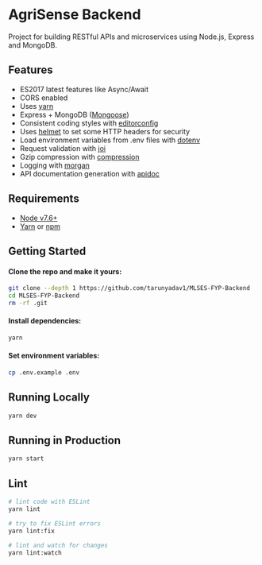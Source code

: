 # AgriSense Backend

Project for building RESTful APIs and microservices using Node.js, Express and MongoDB.

## Features

 - ES2017 latest features like Async/Await
 - CORS enabled
 - Uses [yarn](https://yarnpkg.com)
 - Express + MongoDB ([Mongoose](http://mongoosejs.com/))
 - Consistent coding styles with [editorconfig](http://editorconfig.org)
 - Uses [helmet](https://github.com/helmetjs/helmet) to set some HTTP headers for security
 - Load environment variables from .env files with [dotenv](https://github.com/rolodato/dotenv-safe)
 - Request validation with [joi](https://github.com/hapijs/joi)
 - Gzip compression with [compression](https://github.com/expressjs/compression)
 - Logging with [morgan](https://github.com/expressjs/morgan)
 - API documentation generation with [apidoc](http://apidocjs.com)

## Requirements

 - [Node v7.6+](https://nodejs.org/en/download/current/)
 - [Yarn](https://yarnpkg.com/en/docs/install) or [npm]()

## Getting Started

#### Clone the repo and make it yours:

```bash
git clone --depth 1 https://github.com/tarunyadav1/MLSES-FYP-Backend
cd MLSES-FYP-Backend
rm -rf .git
```

#### Install dependencies:

```bash
yarn
```

#### Set environment variables:

```bash
cp .env.example .env
```

## Running Locally

```bash
yarn dev
```

## Running in Production

```bash
yarn start
```

## Lint

```bash
# lint code with ESLint
yarn lint

# try to fix ESLint errors
yarn lint:fix

# lint and watch for changes
yarn lint:watch
```
